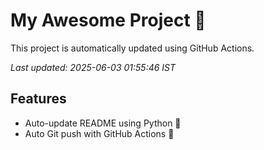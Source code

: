 # My Awesome Project 🚀

This project is automatically updated using GitHub Actions.

_Last updated: 2025-06-03 01:55:46 IST_

## Features
- Auto-update README using Python 🐍
- Auto Git push with GitHub Actions 🤖
